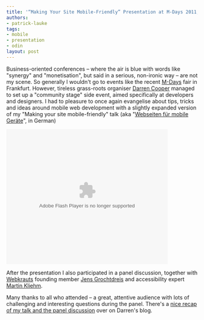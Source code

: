 ```yaml
---
title: '“Making Your Site Mobile-Friendly” Presentation at M-Days 2011, Frankfurt'
authors:
- patrick-lauke
tags:
- mobile
- presentation
- odin
layout: post
---
```

Business-oriented conferences – where the air is blue with words like &quot;synergy&quot; and &quot;monetisation&quot;, but said in a serious, non-ironic way – are not my scene. So generally I wouldn&#39;t go to events like the recent <a href="http://m-days.de">M-Days</a> fair in Frankfurt. However, tireless grass-roots organiser <a href="http://www.dmr-solutions.com">Darren Cooper</a> managed to set up a &quot;community stage&quot; side event, aimed specifically at developers and designers. I had to pleasure to once again evangelise about tips, tricks and ideas around mobile web development with a slightly expanded version of my &quot;Making your site mobile-friendly&quot; talk (aka &quot;<a href="http://www.slideshare.net/redux/webseiten-fr-mobile-gerte-mdays-frankfurt-27012011">Webseiten für mobile Geräte</a>&quot;, in German)

<div style="width:425px" id="__ss_6717929">
<object id="__sse6717929" width="425" height="355"><param name="movie" value="http://static.slidesharecdn.com/swf/ssplayer2.swf?doc=m-days27-01-2011-110127050654-phpapp02&amp;stripped_title=webseiten-fr-mobile-gerte-mdays-frankfurt-27012011&amp;userName=redux" /><param name="allowFullScreen" value="true" /><param name="allowScriptAccess" value="never" /><embed name="__sse6717929" src="http://static.slidesharecdn.com/swf/ssplayer2.swf?doc=m-days27-01-2011-110127050654-phpapp02&amp;stripped_title=webseiten-fr-mobile-gerte-mdays-frankfurt-27012011&amp;userName=redux" type="application/x-shockwave-flash" allowfullscreen="true" width="425" height="355" allowscriptaccess="never" /></object>
</div>

After the presentation I also participated in a panel discussion, together with <a href="http://www.webkrauts.de">Webkrauts</a> founding member <a href="http://www.grochtdreis.de">Jens Grochtdreis</a> and accessibility expert <a href="http://learningtheworld.eu">Martin Kliehm</a>.

Many thanks to all who attended – a great, attentive audience with lots of challenging and interesting questions during the panel. There&#39;s a <a href="http://blog.dmr-solutions.com/2011/01/m-days-2011-apps-und-accessibility/">nice recap of my talk and the panel discussion</a> over on Darren&#39;s blog.
